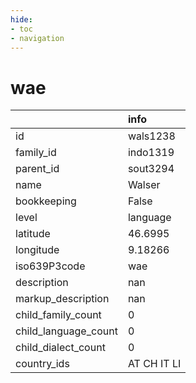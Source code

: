 ```yaml
---
hide:
- toc
- navigation
---
```

# wae
|                      | info        |
|:---------------------|:------------|
| id                   | wals1238    |
| family_id            | indo1319    |
| parent_id            | sout3294    |
| name                 | Walser      |
| bookkeeping          | False       |
| level                | language    |
| latitude             | 46.6995     |
| longitude            | 9.18266     |
| iso639P3code         | wae         |
| description          | nan         |
| markup_description   | nan         |
| child_family_count   | 0           |
| child_language_count | 0           |
| child_dialect_count  | 0           |
| country_ids          | AT CH IT LI |